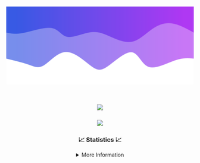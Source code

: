 ![Header](./IMG_4001.png)
<div align="center">

<h1 align="center">
  <a href="https://git.io/typing-svg">
    <img src="https://readme-typing-svg.herokuapp.com/?lines=Welcome+to+my+profile!+👋;JavaScript+developer.;&center=true&size=25">
  </a>
</h1>

<p align="center">
  <img src="https://lanyard.cnrad.dev/api/624702585596805130" />
</p>

### 📈 Statistics 📈
<details>
    <summary>More Information</summary>
    <br/>

<!--START_SECTION:waka-->
![Code Time](http://img.shields.io/badge/Code%20Time-30%20hrs%2021%20mins-blue)

![Profile Views](http://img.shields.io/badge/Profile%20Views-1-blue)

**🐱 My GitHub Data** 

> 📦 1.6 kB Used in GitHub's Storage 
 > 
> 🏆 19 Contributions in the Year 2023
 > 
> 🚫 Not Opted to Hire
 > 
> 📜 5 Public Repositories 
 > 
> 🔑 1 Private Repositories 
 > 
**I'm a Night 🦉** 

```text
🌞 Morning                30 commits          ██░░░░░░░░░░░░░░░░░░░░░░░   08.13 % 
🌆 Daytime                147 commits         ██████████░░░░░░░░░░░░░░░   39.84 % 
🌃 Evening                166 commits         ███████████░░░░░░░░░░░░░░   44.99 % 
🌙 Night                  26 commits          ██░░░░░░░░░░░░░░░░░░░░░░░   07.05 % 
```
📅 **I'm Most Productive on Sunday** 

```text
Monday                   39 commits          ███░░░░░░░░░░░░░░░░░░░░░░   10.57 % 
Tuesday                  66 commits          ████░░░░░░░░░░░░░░░░░░░░░   17.89 % 
Wednesday                75 commits          █████░░░░░░░░░░░░░░░░░░░░   20.33 % 
Thursday                 49 commits          ███░░░░░░░░░░░░░░░░░░░░░░   13.28 % 
Friday                   45 commits          ███░░░░░░░░░░░░░░░░░░░░░░   12.20 % 
Saturday                 19 commits          █░░░░░░░░░░░░░░░░░░░░░░░░   05.15 % 
Sunday                   76 commits          █████░░░░░░░░░░░░░░░░░░░░   20.60 % 
```


📊 **This Week I Spent My Time On** 

```text
🕑︎ Time Zone: America/New_York

💬 Programming Languages: 
Java                     7 hrs 53 mins       ███████████████████░░░░░░   77.34 % 
XML                      1 hr 54 mins        █████░░░░░░░░░░░░░░░░░░░░   18.79 % 
GitIgnore file           10 mins             ░░░░░░░░░░░░░░░░░░░░░░░░░   01.67 % 
YAML                     8 mins              ░░░░░░░░░░░░░░░░░░░░░░░░░   01.41 % 
Kotlin                   3 mins              ░░░░░░░░░░░░░░░░░░░░░░░░░   00.50 % 

🔥 Editors: 
IntelliJ                 10 hrs 11 mins      █████████████████████████   100.00 % 

🐱‍💻 Projects: 
Xenon-master             1 hr 55 mins        █████░░░░░░░░░░░░░░░░░░░░   18.81 % 
Carbon-master            1 hr 39 mins        ████░░░░░░░░░░░░░░░░░░░░░   16.22 % 
Sacred Sources 2.0       1 hr 34 mins        ████░░░░░░░░░░░░░░░░░░░░░   15.37 % 
Oxygen-master            1 hr 30 mins        ████░░░░░░░░░░░░░░░░░░░░░   14.84 % 
Unknown Project          1 hr 12 mins        ███░░░░░░░░░░░░░░░░░░░░░░   11.80 % 

💻 Operating System: 
Windows                  10 hrs 11 mins      █████████████████████████   100.00 % 
```

**I Mostly Code in Java** 

```text
Java                     20 repos            ███████████████████████░░   90.91 % 
JavaScript               1 repo              █░░░░░░░░░░░░░░░░░░░░░░░░   04.55 % 
C++                      1 repo              █░░░░░░░░░░░░░░░░░░░░░░░░   04.55 % 
```



**Timeline**

![Lines of Code chart](https://raw.githubusercontent.com/DevDipin/DevDipin/main/assets/bar_graph.png)


 Last Updated on 29/12/2023 06:13:06 UTC
<!--END_SECTION:waka-->

![Footer](./IMG_4002.png)